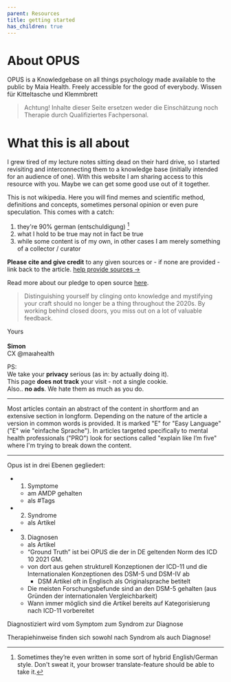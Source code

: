 ```yaml
---
parent: Resources
title: getting started
has_children: true
---
```


# About OPUS

OPUS is a Knowledgebase on all things psychology made available to the public by Maia Health.
Freely accessible for the good of everybody.
Wissen für Kitteltasche und Klemmbrett


> Achtung! Inhalte dieser Seite ersetzen weder die Einschätzung noch Therapie durch Qualifiziertes Fachpersonal.

# What this is all about

I grew tired of my lecture notes sitting dead on their hard drive, so I started revisiting and interconnecting them to a knowledge base (initially intended for an audience of one). With this website I am sharing access to this resource with you. Maybe we can get some good use out of it together.

This is not wikipedia. Here you will find memes and scientific method, definitions and concepts, sometimes personal opinion or even pure speculation. This comes with a catch:<br>
1. they're 90% german (entschuldigung) [^1]
2. what I hold to be true may not in fact be true
3. while some content is of my own, in other cases I am merely something of a collector / curator


[^1]: Sometimes they’re even written in some sort of hybrid English/German style. Don't sweat it, your browser translate-feature should be able to take it.

**Please cite and give credit** to any given sources or - if none are provided - link back to the article.  [help provide sources →](/feedback)
<br>

Read more about our pledge to open source [here](/pledge).

> Distinguishing yourself by clinging onto knowledge and mystifying your craft should no longer be a thing throughout the 2020s.
> By working behind closed doors, you miss out on a lot of valuable feedback.

Yours <br><br>
**Simon** <br>
CX @maıahealth

PS: <br>
We take your **privacy** serious (as in: by actually doing it). <br>
This page **does not track** your visit - not a single cookie. <br>
Also.. **no ads**. We hate them as much as you do.



---

Most articles contain an abstract of the content in shortform and an extensive section in longform.
Depending on the nature of the article a version in common words is provided. It is marked "E" for "Easy Language" ("E" wie "einfache Sprache").
In articles targeted specifically to mental health professionals ("PRO") look for sections called "explain like I’m five" where I'm trying to break down the content.


---


Opus ist in drei Ebenen gegliedert: 
- 1. Symptome
    - am AMDP gehalten
    - als #Tags
- 2. Syndrome
    - als Artikel
- 3. Diagnosen
    - als Artikel
    - “Ground Truth” ist bei OPUS die der in DE geltenden Norm des ICD 10 2021 GM.
    - von dort aus gehen strukturell Konzeptionen der ICD-11 und die Internationalen Konzeptionen des DSM-5 und DSM-IV ab
        - DSM Artikel oft in Englisch als Originalsprache betitelt
    - Die meisten Forschungsbefunde sind an den DSM-5 gehalten (aus Gründen der internationalen Vergleichbarkeit)
    - Wann immer möglich sind die Artikel bereits auf Kategorisierung nach ICD-11 vorbereitet

Diagnostiziert wird vom Symptom zum Syndrom zur Diagnose

Therapiehinweise finden sich sowohl nach Syndrom als auch Diagnose!
